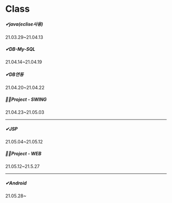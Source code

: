 # Class


##### ✔java(eclise사용)

21.03.29~21.04.13 

##### ✔DB-My-SQL

21.04.14~21.04.19

##### ✔DB연동

21.04.20~21.04.22



##### 🙋‍♂️Project - SWING

21.04.23~21.05.03 

-----------------------------------------

##### ✔JSP 

21.05.04~21.05.12



##### 🙋‍♂️Project - WEB

21.05.12~21.5.27

------------------------------

##### ✔Android

21.05.28~
